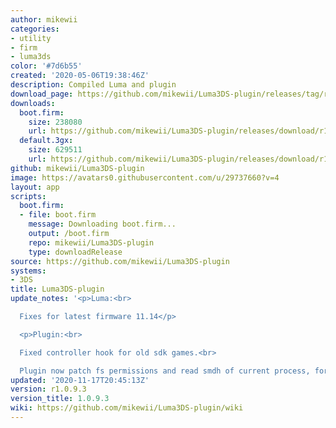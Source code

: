 ```yaml
---
author: mikewii
categories:
- utility
- firm
- luma3ds
color: '#7d6b55'
created: '2020-05-06T19:38:46Z'
description: Compiled Luma and plugin
download_page: https://github.com/mikewii/Luma3DS-plugin/releases/tag/r1.0.9.3
downloads:
  boot.firm:
    size: 238080
    url: https://github.com/mikewii/Luma3DS-plugin/releases/download/r1.0.9.3/boot.firm
  default.3gx:
    size: 629511
    url: https://github.com/mikewii/Luma3DS-plugin/releases/download/r1.0.9.3/default.3gx
github: mikewii/Luma3DS-plugin
image: https://avatars0.githubusercontent.com/u/29737660?v=4
layout: app
scripts:
  boot.firm:
  - file: boot.firm
    message: Downloading boot.firm...
    output: /boot.firm
    repo: mikewii/Luma3DS-plugin
    type: downloadRelease
source: https://github.com/mikewii/Luma3DS-plugin
systems:
- 3DS
title: Luma3DS-plugin
update_notes: '<p>Luma:<br>

  Fixes for latest firmware 11.14</p>

  <p>Plugin:<br>

  Fixed controller hook for old sdk games.<br>

  Plugin now patch fs permissions and read smdh of current process, for future use.</p>'
updated: '2020-11-17T20:45:13Z'
version: r1.0.9.3
version_title: 1.0.9.3
wiki: https://github.com/mikewii/Luma3DS-plugin/wiki
---
```

